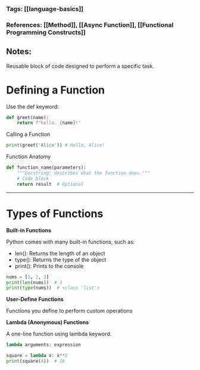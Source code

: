 ### Tags: [[language-basics]]
### References: [[Method]], [[Async Function]], [[Functional Programming Constructs]]

## Notes:

Reusable block of code designed to perform a specific task.

# Defining a Function

Use the def keyword:
```python
def greet(name):
	return f"hello, {name}!"
```

Calling a Function
```python
print(greet('Alice')) # Hello, Alice!
```

Function Anatomy
```python
def function_name(parameters):
    """Docstring: describes what the function does."""
    # Code block
    return result  # Optional
```

---

# Types of Functions

**Built-in Functions**

Python comes with many built-in functions, such as:
* len(): Returns the length of an object
* type(): Returns the type of the object
* print(): Prints to the console
```python
nums = [1, 2, 3]
print(len(nums))  # 3
print(type(nums))  # <class 'list'>
```

**User-Define Functions**

Functions you define to perform custom operations

**Lambda (Anonymous) Functions**

A one-line function using lambda keyword.
```python
lambda arguments: expression

square = lambda x: x**2
print(square(4))  # 16
```